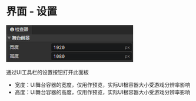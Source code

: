 # 界面 - 设置

![](img/ui-settings-1.png)

通过UI工具栏的设置按钮打开此面板

- 宽度：UI舞台容器的宽度，仅用作预览，实际UI根容器大小受游戏分辨率影响
- 高度：UI舞台容器的高度，仅用作预览，实际UI根容器大小受游戏分辨率影响
